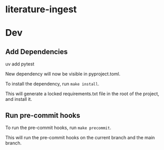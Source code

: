 # literature-ingest

# Dev
## Add Dependencies
uv add pytest 

New dependency will now be visible in pyproject.toml. 

To install the dependency, run `make install`.

This will generate a locked requirements.txt file in the root of the project, and install it.

## Run pre-commit hooks

To run the pre-commit hooks, run `make precommit`.

This will run the pre-commit hooks on the current branch and the main branch.


